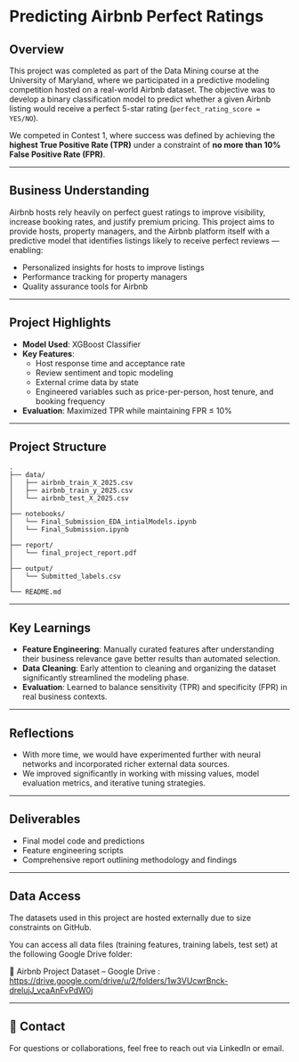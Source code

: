 # Predicting Airbnb Perfect Ratings

## Overview

This project was completed as part of the Data Mining course at the University of Maryland, where we participated in a predictive modeling competition hosted on a real-world Airbnb dataset. The objective was to develop a binary classification model to predict whether a given Airbnb listing would receive a perfect 5-star rating (`perfect_rating_score = YES/NO`).

We competed in Contest 1, where success was defined by achieving the **highest True Positive Rate (TPR)** under a constraint of **no more than 10% False Positive Rate (FPR)**.

---

## Business Understanding

Airbnb hosts rely heavily on perfect guest ratings to improve visibility, increase booking rates, and justify premium pricing. This project aims to provide hosts, property managers, and the Airbnb platform itself with a predictive model that identifies listings likely to receive perfect reviews — enabling:
- Personalized insights for hosts to improve listings
- Performance tracking for property managers
- Quality assurance tools for Airbnb

---

## Project Highlights

- **Model Used**: XGBoost Classifier
- **Key Features**:
  - Host response time and acceptance rate
  - Review sentiment and topic modeling
  - External crime data by state
  - Engineered variables such as price-per-person, host tenure, and booking frequency
- **Evaluation**: Maximized TPR while maintaining FPR ≤ 10%

---

## Project Structure

```plaintext
.
├── data/
│   ├── airbnb_train_X_2025.csv
│   ├── airbnb_train_y_2025.csv
│   └── airbnb_test_X_2025.csv
│
├── notebooks/
│   └── Final_Submission_EDA_intialModels.ipynb
│   └── Final_Submission.ipynb
│
├── report/
│   └── final_project_report.pdf
│
├── output/
│   └── Submitted_labels.csv
│
└── README.md
```

---

## Key Learnings

- **Feature Engineering**: Manually curated features after understanding their business relevance gave better results than automated selection.
- **Data Cleaning**: Early attention to cleaning and organizing the dataset significantly streamlined the modeling phase.
- **Evaluation**: Learned to balance sensitivity (TPR) and specificity (FPR) in real business contexts.

---

## Reflections

- With more time, we would have experimented further with neural networks and incorporated richer external data sources.
- We improved significantly in working with missing values, model evaluation metrics, and iterative tuning strategies.

---

## Deliverables

- Final model code and predictions
- Feature engineering scripts
- Comprehensive report outlining methodology and findings

---

## Data Access
The datasets used in this project are hosted externally due to size constraints on GitHub.

You can access all data files (training features, training labels, test set) at the following Google Drive folder:

🔗 Airbnb Project Dataset – Google Drive : https://drive.google.com/drive/u/2/folders/1w3VUcwrBnck-drelujJ_vcaAnFvPdW0j

---

## 🔗 Contact

For questions or collaborations, feel free to reach out via LinkedIn or email.
